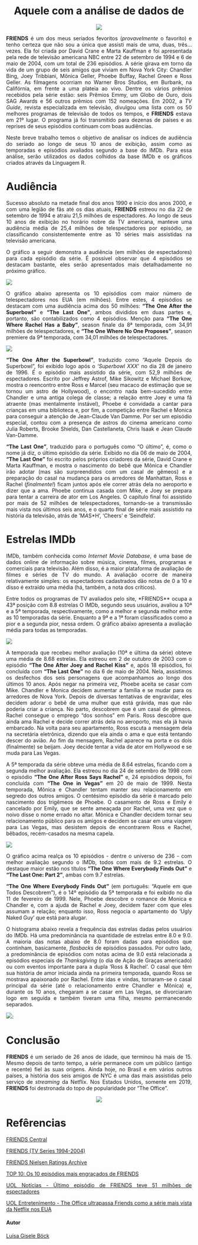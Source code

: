 
<!-- README.md is generated from README.Rmd. Please edit that file -->

<div style="text-align: center">

# Aquele com a análise de dados de

![](images/Friends_logo.svg)

<div/>

<div style="text-align: justify">

**FRIENDS** é um dos meus seriados fevoritos (*provavelmente* o
favorito) e tenho certeza que não sou a única que assisti mais de uma,
duas, três…vezes. Ela foi criada por David Crane e Marta Kauffman e foi
apresentada pela rede de televisão americana NBC entre 22 de setembro de
1994 e 6 de maio de 2004, com um total de 236 episódios. A série girava
em torno da vida de um grupo de seis amigos que viviam em Nova York
City: Chandler Bing, Joey Tribbiani, Mônica Geller, Phoebe Buffay,
Rachel Green e Ross Geller. As filmagens ocorriam no Warner Bros
Studios, em Burbank, na Califórnia, em frente a uma plateia ao vivo.
Dentre os vários prêmios recebidos pela série estão: seis Prêmios Emmy,
um Globo de Ouro, dois SAG Awards e 56 outros prêmios com 152 nomeações.
Em 2002, a *TV Guide*, revista especializada em televisão, divulgou uma
lista com os 50 melhores programas de televisão de todos os tempos, e
**FRIENDS** estava em 21º lugar. O programa já foi transmitido para
dezenas de países e as reprises de seus episódios continuam com boas
audiências.

Neste breve trabalho temos o objetivo de analisar os índices de
audiência do seriado ao longo de seus 10 anos de exibição, assim como
as temporadas e episódios avaliados segundo a base do IMDb. Para essa
análise, serão utilizados os dados colhidos da base IMDb e os gráficos
criados através da Linguagem R.

# Audiência

Sucesso absoluto na metade final dos anos 1990 e início dos anos 2000, e
com uma legião de fãs até os dias atuais, **FRIENDS** estreou no dia 22
de setembro de 1994 e atraiu 21,5 milhões de espectadores. Ao longo de
seus 10 anos de exibição no horário nobre da TV americana, manteve uma
audiência média de 25,4 milhões de telespectadores por episódio, se
classificando consistentemente entre as 10 séries mais assistidas na
televisão americana.

O gráfico a seguir demonstra a audiência (em milhões de espectadores)
para cada episódio da série. É possível observar que 4 episódios se
destacam bastante, eles serão apresentados mais detalhadamente no
próximo gráfico.

![](docs/audiencia_coluna.png)

O gráfico abaixo apresenta os 10 episódios com maior número de
telespectadores nos EUA (em milhões). Entre estes, 4 episódios se
destacam com uma audiência acima dos 50 milhões: **“The One After the
Superbowl”** e **“The Last One”**, ambos divididos em duas partes e,
portanto, são contabilizados como 4 episódios. Menção para **“The One
Where Rachel Has a Baby”**, season finale da 8ª temporada, com 34,91
milhões de telespectadores, e **“The One Where No One Proposes”**,
season premiere da 9ª temporada, com 34,01 milhões de telespectadores.

</p>

![](docs/top10_episodios_telespectadores.png)

**“The One After the Superbowl”**, traduzido como “Aquele Depois do
Superbowl”, foi exibido logo após o *‘Superbowl XXX’* no dia 28 de
janeiro de 1996. É o episódio mais assistido da série, com 52,9 milhões
de espectadores. Escrito por Jeffrey Astrof, Mike Sikowitz e Michael
Borkow, mostra o reencontro entre Ross e Marcel (seu macaco de estimação
que se tornou um astro de Hollywood), o encontro nada bem-sucedido entre
Chandler e uma antiga colega de classe; a relação entre Joey e uma fã
atraente (mas mentalmente instável), Phoebe é convidada a cantar para
crianças em uma biblioteca e, por fim, a competição entre Rachel e
Monica para conseguir a atenção de Jean-Claude Van Damme. Por ser um
episódio especial, contou com a presença de astros do cinema americano
como Julia Roberts, Brooke Shields, Dan Castellaneta, Chris Isaak e Jean
Claude Van-Damme.

**“The Last One”**, traduzido para o português como “O último”, é, como
o nome já diz, o último episódio da série. Exibido no dia 06 de maio de
2004, **“The Last One”** foi escrito pelos próprios criadores da série,
David Crane e Marta Kauffman, e mostra o nascimento do bebê que Mônica e
Chandler irão adotar (mas são surpreendidos com um casal de gêmeos) e a
preparação do casal na mudança para os arredores de Manhattan, Ross e
Rachel (*finalmente\!*) ficam juntos após ele correr atrás dela no
aeroporto e dizer que a ama. Phoebe continua casada com Mike, e Joey se
prepara para tentar a carreira de ator em Los Angeles. O capítulo final
foi assistido por mais de 52 milhões de telespectadores, tornando-se a
transmissão mais vista nos últimos seis anos, e o quarto final de série
mais assistido na história da televisão, atrás de ’M*A*S\*H’, ‘Cheers’ e
‘Seindfeld’.

# Estrelas IMDb

IMDb, também conhecida como *Internet Movie Database*, é uma base de
dados online de informação sobre música, cinema, filmes, programas e
comerciais para televisão. Além disso, é a maior plataforma de avaliação
de filmes e séries de TV do mundo. A avaliação ocorre de maneira
relativamente simples: os espectadores cadastrados dão notas de 0 a 10 e
disso é extraído uma média (há, também, a nota dos críticos).

Entre todos os programas de TV avaliados pelo site, \*FRIENDS\*\* ocupa
a 43ª posição com 8.8 estrelas O IMDb, segundo seus usuários, avaliou a
10ª e a 5ª temporada, respectivamente, como a melhor e segunda melhor
entre as 10 temporadas da série. Enquanto a 9ª e a 1ª foram
classificados como a pior e a segunda pior, nessa ordem. O gráfico
abaixo apresenta a avaliação média para todas as temporadas.

![](docs/media_estrelas_imdb_por_temporada.png)

A temporada que recebeu melhor avaliação (10ª e última da série) obteve
uma média de 8.68 estrelas. Ela estreou em 2 de outubro de 2003 com o
episódio **“The One After Joey and Rachel Kiss”** e, após 18 episódios,
foi concluída com **“The Last One”** no dia 6 de maio de 2004. Nela,
assistimos os desfechos dos seis personagens que acompanhamos ao longo
dos últimos 10 anos. Após negar na primeira vez, Phoebe aceita se casar
com Mike. Chandler e Monica decidem aumentar a família e se mudar para
os arredores de Nova York. Depois de diversas tentativas de engravidar,
eles decidem adorar o bebê de uma mulher que está grávida, mas que não
poderia criar a criança. No parto, descobrem que é um casal de gêmeos.
Rachel consegue o emprego “dos sonhos” em Paris. Ross descobre que ainda
ama Rachel e decide correr atrás dela no aeroporto, mas ela já havia
embarcado. Na volta para seu apartamento, Ross escuta a mensagem dela na
secretária eletrônica, dizendo que ela ainda o ama e que está tentando
descer do avião. Ao fim da mensagem, Rachel aparece na porta e os dois
(finalmente) se beijam. Joey decide tentar a vida de ator em Hollywood e
se muda para Las Vegas.

A 5ª temporada da série obteve uma média de 8.64 estrelas, ficando com a
segunda melhor avaliação. Ela estreou no dia 24 de setembro de 1998 com
o episódio **“The One After Ross Says Rachel”** e, 24 episódios depois,
foi concluída com **“The One in Vegas”** em 20 de maio de 1999. Nesta
temporada, Mônica e Chandler tentam manter seu relacionamento em segredo
dos outros amigos. O centésimo episódio da série é marcado pelo
nascimento dos trigêmeos de Phoebe. O casamento de Ross e Emily é
cancelado por Emily, que se sente ameaçada por Rachel, uma vez que o
noivo disse o nome errado no altar. Mônica e Chandler decidem tornar seu
relacionamento público para os amigos e decidem se casar em uma viagem
para Las Vegas, mas desistem depois de encontrarem Ross e Rachel,
bêbados, recém-casados na mesma capela.

![](docs/top10_episodios_estrelas.png)

O gráfico acima realça os 10 episódios - dentre o universo de 236 - com
melhor avaliação segundo o IMDb, todos com mais de 9.2 estrelas. O
destaque maior estão nos títulos **“The One Where Everybody Finds Out”**
e **“The Last One: Part 2”**, ambas com 9.7 estrelas.

**“The One Where Everybody Finds Out”** (em português: “Aquele em que
Todos Descobrem”), é o 14º episódio da 5ª temporada e foi exibido no dia
11 de fevereiro de 1999. Nele, Phoebe descobre o romance de Monica e
Chandler e, com a ajuda de Rachel e Joey, decidem fazer com que eles
assumam a relação; enquanto isso, Ross negocia o apartamento do ‘Ugly
Naked Guy’ que está para alugar.

O histograma abaixo revela a frequência das estrelas dadas pelos
usuários do IMDb. Há uma predominância na quantidade de estrelas entre
8.0 e 9.0. A maioria das notas abaixo de 8.0 foram dadas para episódios
que continham, basicamente, *flasbacks* de episódios passados. Por outro
lado, a predominância de episódios com notas acima de 9.0 está
relacionada a episódios especiais de *Thanksgiving* (o dia de Ação de
Graças americado) ou com eventos importante para a dupla ‘Ross &
Rachel’. O casal que têm sua história de amor iniciada ainda na
primeira temporada, quando Ross se mostrava apaixonado por Rachel. Entre
idas e vindas, tornaram-se o casal principal da série (até o
relacionamento entre Chandler e Mônica) e, durante os 10 anos, chegaram
a se casar em Las Vegas, se divorciaram logo em seguida e também tiveram
uma filha, mesmo permanecendo separados.

![](docs/histogram_estrelas.png):

# Conclusão

**FRIENDS** é um seriado de 26 anos de idade, que terminou há mais de
15. Mesmo depois de tanto tempo, a série permanece com um público
(antigo e recente) fiel às suas origens. Ainda hoje, no Brasil e em
vários outros países, a história dos seis amigos de NYC é uma das mais
assistidas pelo serviço de *streaming* da Netflix. Nos Estados Unidos,
somente em 2019, **FRIENDS** foi destronada do topo de popularidade por
“The Office”.

<div/>

<div style="text-align: center">

![](images/giphy.gif)

<div/>

<div style="text-align: justify">

# Refêrencias

[FRIENDS Central](https://friends.fandom.com/wiki/Friends_Wiki)

[FRIENDS (TV Series 1994-2004)](https://www.imdb.com/title/tt0108778/)

[FRIENDS Nielsen Ratings
Archive](http://newmusicandmore.tripod.com/friendsratings.html)

[TOP 10: Os 10 episódios mais engraçados de
FRIENDS](https://comentaseries.wordpress.com/2009/07/20/top-10-os-10-episodios-mais-engracados-de-friends/)

[UOL Notícias - Último episódio de FRIENDS teve 51 milhões de
espectadores](https://noticias.uol.com.br/ultnot/2004/05/07/ult1817u1023.jhtm)

[UOL Entretenimento - The Office ultrapassa Friends como a série mais
vista da Netflix nos
EUA](https://entretenimento.uol.com.br/noticias/redacao/2019/10/29/the-office-ultrapassa-friends-como-a-serie-mais-vista-da-netflix-nos-eua.htm)

#### Autor

[Luísa Gisele Böck](https://twitter.com/lgiselebock)

<div/>
